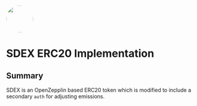 <img src="https://user-images.githubusercontent.com/33762147/155625647-55c69f06-e0ea-44a8-a425-7aa086c329c5.png" style="border-radius:50%;width:72px;">

# SDEX ERC20 Implementation

## Summary

SDEX is an OpenZepplin based ERC20 token which is modified to include a secondary `auth` for adjusting emissions.
